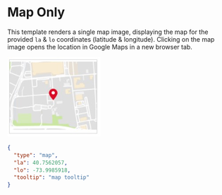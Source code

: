 # Map Only

This template renders a single map image, displaying the map for the provided `la` & `lo` coordinates (latitude & longitude). Clicking on the map image opens the location in Google Maps in a new browser tab.

![map-only](Map_Only.jpg)

```json
{
  "type": "map",
  "la": 40.7562057,
  "lo": -73.9985918,
  "tooltip": "map tooltip"
}

```
